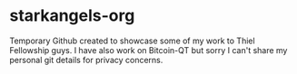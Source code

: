 # starkangels-org
Temporary Github created to showcase some of my work to Thiel Fellowship guys.
I have also work on Bitcoin-QT but sorry I can't share my personal git details for privacy concerns.
